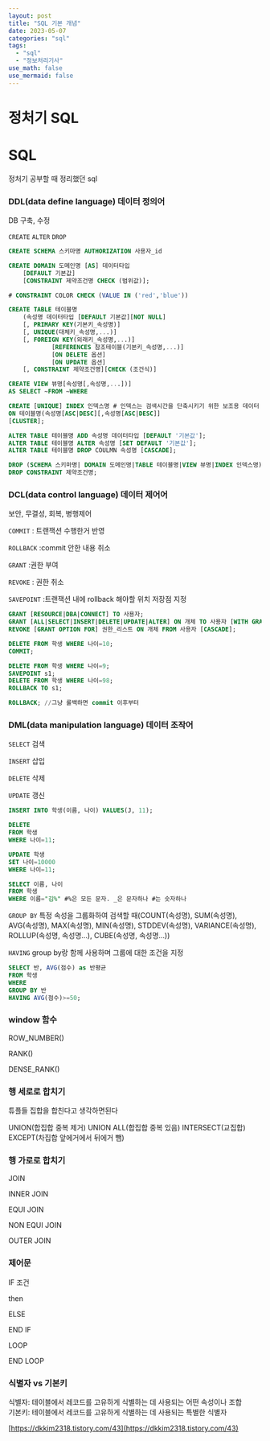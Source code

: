 ```yaml
---
layout: post
title: "SQL 기본 개념"
date: 2023-05-07
categories: "sql"
tags:
  - "sql"
  - "정보처리기사"
use_math: false
use_mermaid: false
---
```


# 정처기 SQL

# SQL

정처기 공부할 때 정리했던 sql

### DDL(data define language) 데이터 정의어

DB 구축, 수정

`CREATE` `ALTER` `DROP`

```sql
CREATE SCHEMA 스키마명 AUTHORIZATION 사용자_id

CREATE DOMAIN 도메인명 [AS] 데이터타입
	[DEFAULT 기본값]
	[CONSTRAINT 제약조건명 CHECK (범위값)];

# CONSTRAINT COLOR CHECK (VALUE IN ('red','blue'))

CREATE TABLE 테이블명
	(속성명 데이터타입 [DEFAULT 기본값][NOT NULL]
	[, PRIMARY KEY(기본키_속성명)]
	[, UNIQUE(대체키_속성명,...)]
	[, FOREIGN KEY(외래키_속성명,...)]
			[REFERENCES 참조테이블(기본키_속성명,...)]
			[ON DELETE 옵션]
			[ON UPDATE 옵션]
	[, CONSTRAINT 제약조건명][CHECK (조건식)]

CREATE VIEW 뷰명[속성명[,속성명,...])]
AS SELECT ~FROM ~WHERE

CREATE [UNIQUE] INDEX 인덱스명 # 인덱스는 검색시간을 단축시키기 위한 보조용 데이터 구조
ON 테이블명(속성명[ASC|DESC][,속성명[ASC|DESC]]
[CLUSTER];

ALTER TABLE 테이블명 ADD 속성명 데이터타입 [DEFAULT '기본값'];
ALTER TABLE 테이블명 ALTER 속성명 [SET DEFAULT '기본값'];
ALTER TABLE 테이블명 DROP COULMN 속성명 [CASCADE];

DROP (SCHEMA 스키마명| DOMAIN 도메인명|TABLE 테이블명|VIEW 뷰명|INDEX 인덱스명)[CASCADE|RESTRICT];
DROP CONSTRAINT 제약조건명;
```

### DCL(data control language) 데이터 제어어

보안, 무결성, 회복, 병행제어

`COMMIT` : 트랜잭션 수행한거 반영

`ROLLBACK` :commit 안한 내용 취소

`GRANT` :권한 부여

`REVOKE` : 권한 취소

`SAVEPOINT` :트랜잭션 내에 rollback 해야할 위치 저장점 지정

```sql
GRANT [RESOURCE|DBA|CONNECT] TO 사용자;
GRANT [ALL|SELECT|INSERT|DELETE|UPDATE|ALTER] ON 개체 TO 사용자 [WITH GRANT OPTION]; //with grant option은 남한테 권한 부여 권한
REVOKE [GRANT OPTION FOR] 권한_리스트 ON 개체 FROM 사용자 [CASCADE];

DELETE FROM 학생 WHERE 나이=10;
COMMIT;

DELETE FROM 학생 WHERE 나이=9;
SAVEPOINT s1;
DELETE FROM 학생 WHERE 나이=98;
ROLLBACK TO s1;

ROLLBACK; //그냥 롤백하면 commit 이후부터
```

### DML(data manipulation language) 데이터 조작어

`SELECT` 검색

`INSERT` 삽입

`DELETE` 삭제

`UPDATE` 갱신

```sql
INSERT INTO 학생(이름, 나이) VALUES(J, 11);

DELETE
FROM 학생
WHERE 나이=11;

UPDATE 학생
SET 나이=10000
WHERE 나이=11;

SELECT 이름, 나이
FROM 학생
WHERE 이름="김%" #%은 모든 문자. _은 문자하나 #는 숫자하나
```

`GROUP BY` 특정 속성을 그룹화하여 검색할 때(COUNT(속성명), SUM(속성명), AVG(속성명), MAX(속성명), MIN(속성명), STDDEV(속성명), VARIANCE(속성명), ROLLUP(속성명, 속성명…), CUBE(속성명, 속성명…))

`HAVING` group by랑 함께 사용하며 그룹에 대한 조건을 지정

```sql
SELECT 반, AVG(점수) as 반평균
FROM 학생
WHERE
GROUP BY 반
HAVING AVG(점수)>=50;
```

### window 함수

ROW_NUMBER()

RANK()

DENSE_RANK()

### 행 세로로 합치기

튜플들 집합을 합친다고 생각하면된다

UNION(합집합 중복 제거) UNION ALL(합집합 중복 있음) INTERSECT(교집합) EXCEPT(차집합 앞에거에서 뒤에거 뺌)

### 행 가로로 합치기

JOIN

INNER JOIN

EQUI JOIN

NON EQUI JOIN

OUTER JOIN

### 제어문

IF 조건

then

ELSE

END IF

LOOP

END LOOP

### 식별자 vs 기본키

식별자: 테이블에서 레코드를 고유하게 식별하는 데 사용되는 어떤 속성이나 조합  
기본키: 테이블에서 레코드를 고유하게 식별하는 데 사용되는 특별한 식별자

[https://dkkim2318.tistory.com/43](https://dkkim2318.tistory.com/43)
